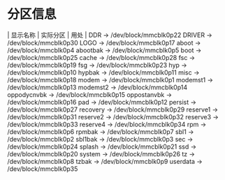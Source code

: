 # 分区信息

| 显示名称 | 实际分区 | 用处 |
DDR -> /dev/block/mmcblk0p22
DRIVER -> /dev/block/mmcblk0p30
LOGO -> /dev/block/mmcblk0p17
aboot -> /dev/block/mmcblk0p4
abootbak -> /dev/block/mmcblk0p5
boot -> /dev/block/mmcblk0p25
cache -> /dev/block/mmcblk0p28
fsc -> /dev/block/mmcblk0p19
fsg -> /dev/block/mmcblk0p23
hyp -> /dev/block/mmcblk0p10
hypbak -> /dev/block/mmcblk0p11
misc -> /dev/block/mmcblk0p18
modem -> /dev/block/mmcblk0p1
modemst1 -> /dev/block/mmcblk0p13
modemst2 -> /dev/block/mmcblk0p14
oppodycnvbk -> /dev/block/mmcblk0p15
oppostanvbk -> /dev/block/mmcblk0p16
pad -> /dev/block/mmcblk0p12
persist -> /dev/block/mmcblk0p27
recovery -> /dev/block/mmcblk0p29
reserve1 -> /dev/block/mmcblk0p31
reserve2 -> /dev/block/mmcblk0p32
reserve3 -> /dev/block/mmcblk0p33
reserve4 -> /dev/block/mmcblk0p34
rpm -> /dev/block/mmcblk0p6
rpmbak -> /dev/block/mmcblk0p7
sbl1 -> /dev/block/mmcblk0p2
sbl1bak -> /dev/block/mmcblk0p3
sec -> /dev/block/mmcblk0p24
splash -> /dev/block/mmcblk0p21
ssd -> /dev/block/mmcblk0p20
system -> /dev/block/mmcblk0p26
tz -> /dev/block/mmcblk0p8
tzbak -> /dev/block/mmcblk0p9
userdata -> /dev/block/mmcblk0p35
